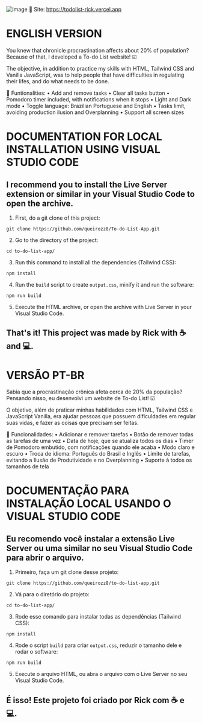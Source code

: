 ![image](https://github.com/user-attachments/assets/4767b707-55f6-4b8e-a007-c15825aef69b)
🔗 Site: https://todolist-rick.vercel.app

<h1>ENGLISH VERSION</h1>

You knew that chronicle procrastination affects about 20% of population? Because of that, I developed a To-do List website! ☑

The objective, in addition to practice my skills with HTML, Tailwind CSS and Vanilla JavaScript, was to help people that have difficulties in regulating their lifes, and do what needs to be done.

🚀 Funtionalities:
• Add and remove tasks
• Clear all tasks button
• Pomodoro timer included, with notifications when it stops
• Light and Dark mode
• Toggle language: Brazilian Portuguese and English
• Tasks limit, avoiding production ilusion and Overplanning
• Support all screen sizes


<h1>DOCUMENTATION FOR LOCAL INSTALLATION USING VISUAL STUDIO CODE</h1>
<h2>I recommend you to install the Live Server extension or similar in your Visual Studio Code to open the archive.</h2>


1. First, do a git clone of this project:
```
git clone https://github.com/queirozz8/To-do-List-App.git
```
2. Go to the directory of the project:
```
cd to-do-list-app/
```
3. Run this command to install all the dependencies (Tailwind CSS):
```
npm install
```
4. Run the `build` script to create `output.css`, minify it and run the software:
```
npm run build
```
5. Execute the HTML archive, or open the archive with Live Server in your Visual Studio Code.

<h2>That's it! This project was made by Rick with ☕ and 💻.</h2>


<h1>VERSÃO PT-BR</h1>
Sabia que a procrastinação crônica afeta cerca de 20% da população? Pensando nisso, eu desenvolvi um website de To-do List! ☑

O objetivo, além de praticar minhas habilidades com HTML, Tailwind CSS e JavaScript Vanilla, era ajudar pessoas que possuem dificuldades em regular suas vidas, e fazer as coisas que precisam ser feitas.

🚀 Funcionalidades:
• Adicionar e remover tarefas
• Botão de remover todas as tarefas de uma vez
• Data de hoje, que se atualiza todos os dias
• Timer de Pomodoro embutido, com notificações quando ele acaba
• Modo claro e escuro
• Troca de idioma: Português do Brasil e Inglês
• Limite de tarefas, evitando a Ilusão de Produtividade e no Overplanning
• Suporte à todos os tamanhos de tela


<h1>DOCUMENTAÇÃO PARA INSTALAÇÃO LOCAL USANDO O VISUAL STUDIO CODE</h1>
<h2>Eu recomendo você instalar a extensão Live Server ou uma similar no seu Visual Studio Code para abrir o arquivo.</h2>

1. Primeiro, faça um git clone desse projeto:
```
git clone https://github.com/queirozz8/to-do-list-app.git
```
2. Vá para o diretório do projeto:
```
cd to-do-list-app/
```
3. Rode esse comando para instalar todas as dependências (Tailwind CSS):
```
npm install
```
4. Rode o script `build` para criar `output.css`, reduzir o tamanho dele e rodar o software:
```
npm run build
```
5. Execute o arquivo HTML, ou abra o arquivo com o Live Server no seu Visual Studio Code.

<h2>É isso! Este projeto foi criado por Rick com ☕ e 💻.</h2>
